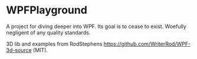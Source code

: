 # WPFPlayground
A project for diving deeper into WPF. Its goal is to cease to exist.
Woefully negligent of any quality standards.

3D lib and examples from RodStephens https://github.com/WriterRod/WPF-3d-source (MIT).
